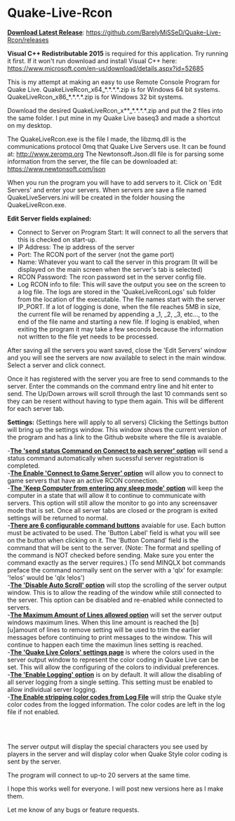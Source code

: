 # Quake-Live-Rcon

<b><u>Download Latest Release</b></u>: https://github.com/BarelyMiSSeD/Quake-Live-Rcon/releases

<b>Visual C++ Redistributable 2015</b> is required for this application. Try running it first. If it won't run download and install Visual C++ here: https://www.microsoft.com/en-us/download/details.aspx?id=52685

This is my attempt at making an easy to use Remote Console Program for Quake Live.
QuakeLiveRcon_x64_\*.\*.\*.\*.zip is for Windows 64 bit systems.
QuakeLiveRcon_x86_\*.\*.\*.\*.zip is for Windows 32 bit systems.


Download the desired QuakeLiveRcon_x\*\*_\*.\*.\*.\*.zip and put the 2 files into the same folder.
I put mine in my Quake Live baseq3 and made a shortcut on my desktop.

The QuakeLiveRcon.exe is the file I made, the libzmq.dll is the communications protocol 0mq
that Quake Live Servers use. It can be found at: http://www.zeromq.org
The Newtonsoft.Json.dll file is for parsing some information from the server, the file can be downloaded at: https://www.newtonsoft.com/json

When you run the program you will have to add servers to it. Click on 'Edit Servers'
and enter your servers. When servers are save a file named QuakeLiveServers.ini will be 
created in the folder housing the QuakeLiveRcon.exe.

<b>Edit Server fields explained:</b>
- Connect to Server on Program Start: It will connect to all the servers that this is checked on start-up.
- IP Address: The ip address of the server
- Port: The RCON port of the server (not the game port)
- Name: Whatever you want to call the server in this program (It will be displayed on the main screen when the server's tab is selected)
- RCON Password: The rcon password set in the server config file.
- Log RCON info to file: This will save the output you see on the screen to a log file. The logs are stored in the 'QuakeLiveRconLogs'
sub folder from the location of the executable. The file names start with the server IP_PORT. If a lot of logging is done, when the file reaches 5MB in size, the current file will be renamed by appending a _1, _2, _3, etc..., to the end of the file name and starting a new file. If loging is enabled, when exiting the program it may take a few seconds because the information not written to the file yet needs to be processed.

After saving all the servers you want saved, close the 'Edit Servers' window and you will see the servers
are now available to select in the main window. Select a server and click connect.

Once it has registered with the server you are free to send commands to the server.
Enter the commands on the command entry line and hit enter to send.
The Up/Down arrows will scroll through the last 10 commands sent so they can be resent without having to type them again.
This will be different for each server tab.

<b>Settings:</b> (Settings here will apply to all servers)
Clicking the Settings button will bring up the settings window. This window shows the current version of the program and has a link to the Github website where the file is avaiable.<br>

-<b><u>The 'send status Command on Connect to each server' option</u></b> will send a status command automatically when sucessful server registration is completed.<br>
-<b><u>The Enable 'Connect to Game Server' option</u></b> will allow you to connect to game servers that have an active RCON connection.<br>
-<b><u>The 'Keep Computer from entering any sleep mode' option</u></b> will keep the computer in a state that will allow it to continue to communicate with servers. This option will still allow the monitor to go into any screensaver mode that is set. Once all server tabs are closed or the program is exited settings will be returned to normal.<br>
-<b><u>There are 6 configurable command buttons</u></b> avaiable for use. Each button must be activated to be used. The 'Button Label' field is what you will see on the button when clicking on it. The 'Button Comand' field is the command that will be sent to the server. (Note: The format and spelling of the command is NOT checked before sending. Make sure you enter the command exactly as the server requires.) (To send MINQLX bot commands preface the command normally sent on the server with a 'qlx' for example: '!elos' would be 'qlx !elos')<br>
-<b><u>The 'Disable Auto Scroll' option</u></b> will stop the scrolling of the server output window. This is to allow the reading of the window while still connected to the server. This option can be disabled and re-enabled while connected to servers.<br>
-<b><u>The Maximum Amount of Lines allowed option</u></b> will set the server output windows maximum lines. When this line amount is reached the [b][u]amount of lines to remove</u></b> setting will be used to trim the earlier messages before continuing to print messages to the window. This will continue to happen each time the maximun lines setting is reached.<br>
-<b><u>The 'Quake Live Colors' settings page</u></b> is where the colors used in the server output window to represent the color coding in Quake Live can be set. This will allow the configuring of the colors to individual preferences.<br>
-<b><u>The 'Enable Logging' option</u></b> is on by default. It will allow the disabling of all server logging from a single setting. This setting must be enabled to allow individual server logging.<br>
-<b><u>The Enable stripping color codes from Log File</u></b> will strip the Quake style color codes from the logged information. The color codes are left in the log file if not enabled. <br>

<br><br>

The server output will display the special characters you see used by players in the server and will display color when Quake Style color coding is sent by the server.

The program will connect to up-to 20 servers at the same time.

I hope this works well for everyone. I will post new versions here as I make them.

Let me know of any bugs or feature requests.
